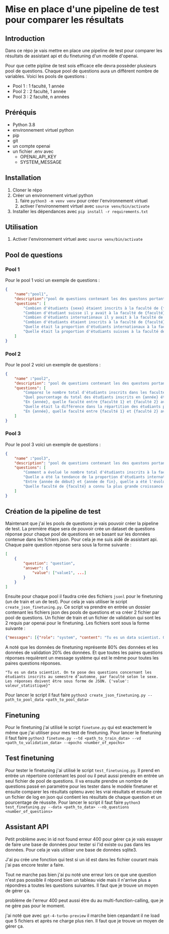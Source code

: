 # Mise en place d'une pipeline de test pour comparer les résultats

## Introduction

Dans ce répo je vais mettre en place une pipeline de test pour comparer les résultats de assistant api et du finetuning d'un modèle d'openai.

Pour que cette pipline de test sois efficace elle devra possèder plusieurs pool de questions. Chaque pool de questions aura un différent nombre de variables. Voici les pools de questions :

- Pool 1 : 1 faculté, 1 année
- Pool 2 : 2 faculté, 1 année
- Pool 3 : 2 faculté, n années

## Préréquis

- Python 3.8
- environnement virtuel python
- pip
- git
- un compte openai
- un fichier .env avec
  - OPENAI_API_KEY
  - SYSTEM_MESSAGE

## Installation

1. Cloner le répo
2. Créer un environnement virtuel python
   1. faire `python3 -m venv venv` pour créer l'environnement virtuel
   2. activer l'environnement virtuel avec `source venv/bin/activate`
3. Installer les dépendances avec `pip install -r requirements.txt`

## Utilisation

1. Activer l'environnement virtuel avec `source venv/bin/activate`

## Pool de questions

### Pool 1

Pour le pool 1 voici un exemple de questions :

```json
{
    "name":"pool1",
    "description":"pool de questions contenant les des questons portant sur une seule faculté et une seule année",
    "questions": [
        "Combien d'étudiants {sexe} étaient inscrits à la faculté de {faculté} en {année} ?",
        "Combien d'étudiant suisse il y avait à la faculté de {faculté} en {année} ?",
        "Combien d'étudiants internationaux il y avait à la faculté de {faculté} en {année} ?",
        "Combien d'étudiants étaient inscrits à la faculté de {faculté} en {année} ?",
        "Quelle était la proportion d'étudiants internationaux à la faculté de {faculté} en {année} ?",
        "Quelle était la proportion d'étudiants suisses à la faculté de {faculté} en {année} ?"
    ]
}
```

### Pool 2

Pour le pool 2 voici un exemple de questions :

```json
{
    "name" :"pool2",
    "description": "pool de questions contenant les des questons portant sur plusieurs facultés et une seule année",
    "questions": [
        "Comparez le nombre total d'étudiants inscrits dans les facultés de {faculté 1} et {faculté 2} en {année}.",
        "Quel pourcentage du total des étudiants inscrits en {année} était représenté par les étudiants de {faculté 1} et {faculté 2} respectivement ?", 
        "En {année}, quelle faculté entre {faculté 1} et {faculté 2} avait la plus grande proportion d'étudiants internationaux ?",
        "Quelle était la différence dans la répartition des étudiants par sexe entre les facultés de {faculté 1} et {faculté 2} en {année} ?",
        "En {année}, quelle faculté entre {faculté 1} et {faculté 2} avait une plus grande diversité de nationalités parmi les étudiants inscrits ?"
    ]
}
```

### Pool 3

Pour le pool 3 voici un exemple de questions :

```json
{
    "name" :"pool3",
    "description": "pool de questions contenant les des questons portant sur plusieurs facultés et plusieurs années",
    "questions": [
        "Comment a évolué le nombre total d'étudiants inscrits à la faculté de {faculté} de {année de début} à {année de fin} ?",
        "Quelle a été la tendance de la proportion d'étudiants internationaux à la faculté de {faculté} entre {année de début} et {année de fin} ?",
        "Entre {année de début} et {année de fin}, quelle a été l'évolution de la répartition des étudiants par sexe à la faculté de {faculté} ?",
        "Quelle faculté de {faculté} a connu la plus grande croissance en termes de nombre d'étudiants de {année de début} à {année de fin} ?"
    ]
}
```

## Création de la pipeline de test

Maintenant que j'ai les pools de questions je vais pouvoir créer la pipeline de test. La première étape sera de pouvoir crée un dataset de questions réponse pour chaque pool de questions en se basant sur les données contenue dans les fchiers json. Pour cela je me suis aidé de assistant api. Chaque paire question réponse sera sous la forme suivante :

```json
[
    {
        "question": "question",
        "answer": {
            "value": ["value1", ...]
        }
    }
]
```

Ensuite pour chaque pool il faudra crée des fichiers `jsonl` pour le finetuning (un de train et un de test). Pour cela je vais utiliser le script `create_json_finetuning.py`. Ce script va prendre en entrée un dossier contenant les fichiers json des pools de questions et va créer 2 fichier par pool de questions. Un fichier de train et un fichier de validation qui sont les 2 requis par openai pour le finetuning. Les fichiers sont sous la forme suivante :

```json
{"messages": [{"role": "system", "content": "Tu es un data scientist. On te pose des questions concernant les étudiants inscrits au semestre d’automne, par faculté selon le sexe. Les réponses doivent être sous forme de JSON. {'value': valeur_statistique}"}, {"role": "user", "content": "Quelle était la proportion d'étudiants internationaux à la faculté de HEC en 2016 ?"}, {"role": "assistant", "content": "{'value': 0.4126}"}]}
```

A noté que les données de finetuning représente 80% des données et les données de validation 20% des données. Et que toutes les paires questions réponses requièrent un message système qui est le même pour toutes les paires questions réponses.

`"Tu es un data scientist. On te pose des questions concernant les étudiants inscrits au semestre d’automne, par faculté selon le sexe. Les réponses doivent être sous forme de JSON. {'value': valeur_statistique}"`

Pour lancer le script il faut faire `python3 create_json_finetuning.py --path_to_pool_data <path_to_pool_data>`

## Finetuning

Pour le finetuning j'ai utilisé le script `finetune.py` qui est exactement le même que j'ai utiliser pour mes test de finetuning. Pour lancer le finetuning il faut faire `python3 finetune.py --td <path_to_train_data> --vd <path_to_validation_data> --epochs <number_of_epochs>`

## Test finetuning

Pour tester le finetuning j'ai utilisé le script `test_finetuning.py`. Il prend en entrée un répertoire contenant les pool ou il peut aussi prendre en entrée un seul fichier de pool de questions. Il va ensuite prendre un nombre de questions passé en paramètre pour les tester dans le modèle finetuner et ensuite comparer les résultats optenu avec les vrai résultats et ensuite crée un fichier de log en json qui contient les résultats de chaque question et un pourcentage de réussite. Pour lancer le script il faut faire `python3 test_finetuning.py --data <path_to_data> --nb_questions <number_of_questions>`

## Assistant API

Petit problème avec in id not found erreur 400 pour gérer ça je vais essayer de faire une base de données pour tester si l'id existe ou pas dans les données. Pour cela je vais utiliser une base de données sqlite3.

J'ai pu crée une fonction qui test si un id est dans les fichier courant mais j'ai pas encore tester a faire.

Tout ne marche pas bien j'ai pu noté une erreur lors ce que une question n'est pas possible il répond bien un tableau vide mais il n'arrive plus a répondres a toutes les questions suivantes. Il faut que je trouve un moyen de gérer ça.

problème de l'erreur 400 peut aussi étre du au multi-function-calling, que je ne gère pas pour le moment.

j'ai noté que avec `gpt-4-turbo-preview` il marche bien cepandant il ne load que 5 fichiers et après ne charge plus rien. Il faut que je trouve un moyen de gérer ça.
